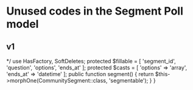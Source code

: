 # Unused codes in the Segment Poll model


## v1
<?php

namespace App\Models;

use Illuminate\Database\Eloquent\Factories\HasFactory;
use Illuminate\Database\Eloquent\Model;
use Illuminate\Database\Eloquent\SoftDeletes;

class SegmentsPoll extends Model
{
    /** @use HasFactory<\Database\Factories\SegmentsPollFactory> */
    use HasFactory, SoftDeletes;

    protected $fillable = [
        'segment_id',
        'question',
        'options',
        'ends_at'
    ];

    protected $casts = [
        'options' => 'array',
        'ends_at' => 'datetime'
    ];


    public function segment()
    {
        return $this->morphOne(CommunitySegment::class, 'segmentable');
    }
}